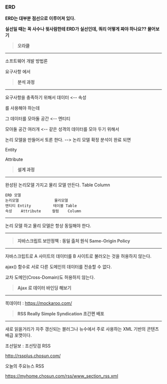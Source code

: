 ### ERD

**ERD는 대부분 점선으로 이루어져 있다.** 

**실선일 때는 꼭 사수나 윗사람한테 ERD가 실선인데, 쿼리 어떻게 짜야 하나요?? 물어보기**

> **오라클**

--------------------

소프트웨어 개발 방법론 

요구사항 에서 

> **분석 과정** 
-------------

요구사항을 충족하기 위해서 데이터 <-- 속성

를 사용해야 하는데 

그 데이터를 모아둘 공간 <-- 엔티티 

모아둘 공간 여러개 <-- 같은 성격의 데이터를 모아 두기 위해서 


논리 모델을 만들어서 토론 한다. --> 논리 모델 확정 분석이 완료 되면 

Entity

Attribute


> **설계 과정**

-------------
완성된 논리모델 가지고 물리 모델 만든다.
Table
Column

```
ERD 모델 
논리모델				물리모델
엔티티 Entity			테이블 Table 
속성	  Attribute		컬럼	  Column
```

---------------------------------------

논리 모델 하고 물리 모델은 항상 동일해야 한다. 

---------------------------------------

> **자바스크립트 보안정책 : 동일 출처 원식 Same-Origin Policy**

-------------------------------------------------------------------

자바스크립트로 A 사이트의 데이터를 B 사이트로 불러오는 것을 허용하지 않는다.

ajax() 함수로 서로 다른 도메인의 데이터를 전송할 수 없다.

교차 도메인(Cross-Domain)도 허용하지 않는다. 



> **Ajax 로 데이터 바인딩 해보기** 

-----------------------------------------

목데이터 : https://mockaroo.com/

> **RSS Really Simple Syndication 초간편 배포**

-----------------------------------------

새로 읽을거리가 자주 갱신되는 블러그나 뉴수에서 주로 사용하는 
XML 기반의 콘텐츠 배급 포맷이다.

조선일보 : 조선탓검 RSS

http://rssplus.chosun.com/

오늘의 주요뉴스 RSS

https://myhome.chosun.com/rss/www_section_rss.xml








